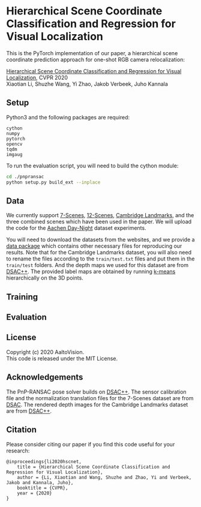 # Hierarchical Scene Coordinate Classification and Regression for Visual Localization
This is the PyTorch implementation of our paper, a hierarchical scene coordinate prediction approach for one-shot RGB camera relocalization:

[Hierarchical Scene Coordinate Classification and Regression for Visual Localization](https://arxiv.org/abs/1909.06216), CVPR 2020    
Xiaotian Li, Shuzhe Wang, Yi Zhao, Jakob Verbeek, Juho Kannala    

## Setup
Python3 and the following packages are required:
```
cython
numpy
pytorch
opencv
tqdm
imgaug
```

To run the evaluation script, you will need to build the cython module:

```bash
cd ./pnpransac
python setup.py build_ext --inplace
```

## Data

We currently support [7-Scenes](https://www.microsoft.com/en-us/research/project/rgb-d-dataset-7-scenes/), [12-Scenes](https://graphics.stanford.edu/projects/reloc/), [Cambridge Landmarks](https://mi.eng.cam.ac.uk/projects/relocalisation/), and the three combined scenes which have been used in the paper. We will upload the code for the [Aachen Day-Night](https://www.visuallocalization.net/datasets/) dataset experiments.

You will need to download the datasets from the websites, and we provide a [data package]() which contains other necessary files for reproducing our results. Note that for the Cambridge Landmarks dataset, you will also need to rename the files according to the `train/test.txt` files and put them in the `train/test` folders. And the depth maps we used for this dataset are from [DSAC++](https://github.com/vislearn/LessMore). The provided label maps are obtained by running  [k-means](https://docs.scipy.org/doc/scipy/reference/generated/scipy.cluster.vq.kmeans.html) hierarchically on the 3D points.

## Training 


## Evaluation

## License

Copyright (c) 2020 AaltoVision.  
This code is released under the MIT License.

## Acknowledgements

The PnP-RANSAC pose solver builds on [DSAC++](https://github.com/vislearn/LessMore). The sensor calibration file and the normalization translation files for the 7-Scenes dataset are from [DSAC](https://github.com/cvlab-dresden/DSAC). The rendered depth images for the Cambridge Landmarks dataset are from [DSAC++](https://github.com/vislearn/LessMore). 

## Citation

Please consider citing our paper if you find this code useful for your research:  

```
@inproceedings{li2020hscnet,
    title = {Hierarchical Scene Coordinate Classification and Regression for Visual Localization},
    author = {Li, Xiaotian and Wang, Shuzhe and Zhao, Yi and Verbeek, Jakob and Kannala, Juho},
    booktitle = {CVPR},
    year = {2020}
}
```


